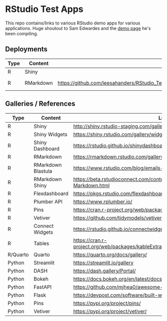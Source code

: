 # RStudio Test Apps

This repo contains/links to various RStudio demo apps for various applications. Huge shoutout to Sam Edwardes and the [demo page](https://github.com/SamEdwardes/rstudio-demos) he's been compiling.

## Deployments

| Type | Content   | Code                                                                                     | Deployment                                                                      |
|------------------|------------------|------------------|-------------------|
| R    | Shiny     |                                                                                          |                                                                                 |
| R    | RMarkdown | <https://github.com/leesahanders/RStudio_Test_Apps/blob/main/RMarkdown/water_plants.Rmd> | <https://colorado.rstudio.com/rsc/content/7f2fd199-c29c-499a-8980-cc55499a6b89> |

## Galleries / References

| Type     | Content            | Link                                                                                      |
|------------------|---------------------------------|---------------------|
| R        | Shiny              | <http://shiny.rstudio-staging.com/gallery/>                                               |
| R        | Shiny Widgets      | <https://shiny.rstudio.com/gallery/widget-gallery.html>                                   |
| R        | Shiny Dashboard    | <https://rstudio.github.io/shinydashboard/examples.html>                                  |
| R        | RMarkdown          | <https://rmarkdown.rstudio.com/gallery.html>                                              |
| R        | RMarkdown Blastula | <https://www.rstudio.com/blog/emails-from-r-blastula-0-3/>                                |
| R        | RMarkdown Shiny    | <https://beta.rstudioconnect.com/content/2671/Combining-Shiny-R-Markdown.html>            |
| R        | Flexdashboard      | <https://pkgs.rstudio.com/flexdashboard/articles/examples.html>                           |
| R        | Plumber API        | <https://www.rplumber.io/>                                                                |
| R        | Pins               | <https://cran.r-project.org/web/packages/pins/vignettes/pins.html>                        |
| R        | Vetiver            | <https://github.com/tidymodels/vetiver-r>                                                 |
| R        | Connect Widgets    | <https://rstudio.github.io/connectwidgets/>                                               |
| R        | Tables             | <https://cran.r-project.org/web/packages/kableExtra/vignettes/awesome_table_in_html.html> |
| R/Quarto | Quarto             | <https://quarto.org/docs/gallery/>                                                        |
| Python   | Streamlit          | <https://streamlit.io/gallery>                                                            |
| Python   | DASH               | <https://dash.gallery/Portal/>                                                            |
| Python   | Bokeh              | <https://docs.bokeh.org/en/latest/docs/gallery.html>                                      |
| Python   | FastAPI            | <https://github.com/mjhea0/awesome-fastapi>                                               |
| Python   | Flask              | <https://devpost.com/software/built-with/flask>                                           |
| Python   | Pins               | <https://pypi.org/project/pins/>                                                          |
| Python   | Vetiver            | <https://pypi.org/project/vetiver/>                                                       |
